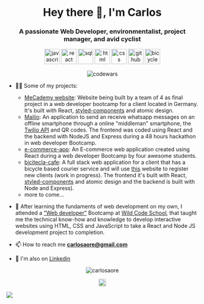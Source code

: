 
<h1 align="center">Hey there 👋, I'm Carlos</h1>
<h3 align="center">A passionate Web Developer, environmentalist, project manager, and avid cyclist</h3>

<p align="center">
<img src="https://img.icons8.com/color/48/000000/javascript.png" width="40" height="40" alt='javascript'/>
<img src="https://img.icons8.com/ultraviolet/48/000000/react.png" width="40" height="40" alt='react'/>
<img src="https://img.icons8.com/color/48/000000/sql.png" width="40" height="40" alt='sql'/>
<img src="https://img.icons8.com/color/48/000000/html.png" width="40" height="40" alt='html'/>
<img src="https://img.icons8.com/color/48/000000/css3.png" width="40" height="40" alt='css'/>
<img src="https://img.icons8.com/fluent/48/000000/github.png" width="40" height="40" alt='github'/>
<img src="https://img.icons8.com/bicycle" width="40" height="40" alt='bicycle'/>
</p>
<p align="center">
 <img src="https://www.codewars.com/users/carlosaore/badges/large" alt='codewars'/>

<p align="left">
 
- 👨‍💻 Some of my projects:
  - [MeCademy website](https://github.com/carlosaore/Me_Cademy): Website being built by a team of 4 as final project in a web developer bootcamp for a client located in Germany. It's built with React, [styled-components](https://styled-components.com/) and atomic design.
  - [Mailio](https://github.com/carlosaore/mailio): An application to send an receive whatsapp messages on an offline smartphone through a online "middleman" smartphone, the [Twilio API](https://www.twilio.com/whatsapp) and QR codes. The frontend was coded using React and the backend with NodeJS and Express during a 48 hours hackathon in web developer Bootcamp. 
  - [e-commerce-app](https://github.com/carlosaore/e-commerce-app): An E-commerce web application created using React during a web developer Bootcamp by four awesome students.
  - [bicitecla-cafe](https://github.com/carlosaore/bicitecla-cafe): A full stack web application for a client that has a bicycle based courier service and will use [this](https://stark-hollows-59630.herokuapp.com/) website to register new clients (work in progress). The frontend it's built with React, [styled-components](https://styled-components.com/) and atomic design and the backend is built with Node and Express).
  - more to come...

- 🔧 After learning the fundaments of web development on my own, I attended a ["Web developer"](https://www.wildcodeschool.com/en-GB/trainings/web-developer-full-time) Bootcamp at [Wild Code School](https://www.wildcodeschool.com/), that taught me the technical know-how and knowledge to develop interactive websites using HTML, CSS and JavaScript to take a React and Node JS development project to completion.

- 📫 How to reach me **carlosaore@gmail.com**

- :gem: I'm also on [Linkedin](https://www.linkedin.com/in/carlosaore/)

<p align="center"> 
  <img src="https://github-readme-stats.vercel.app/api?username=carlosaore&show_icons=true" alt="carlosaore" />
 </p>
 
 <p align="center">
<a href="https://www.linkedin.com/in/carlosaore/" target="blank"><img align="center" src="https://cdn.jsdelivr.net/npm/simple-icons@3.0.1/icons/linkedin.svg" alt="https://www.linkedin.com/in/maksakymenko/" height="20" width="20" /></a>

</p>

![](https://hit.yhype.me/github/profile?user_id=59698756)
